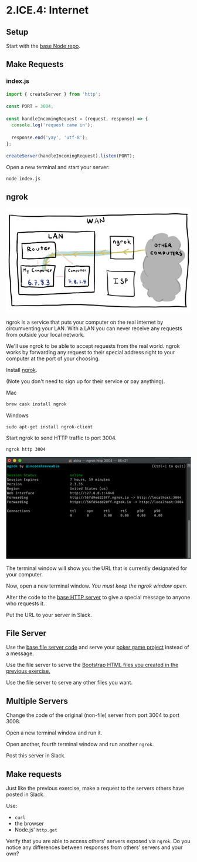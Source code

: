 # 2.ICE.4: Internet

## Setup

Start with the [base Node repo](https://github.com/rocketacademy/base-node-bootcamp).

## Make Requests

### index.js

```javascript
import { createServer } from 'http';

const PORT = 3004;

const handleIncomingRequest = (request, response) => {
  console.log('request came in');

  response.end('yay', 'utf-8');
};

createServer(handleIncomingRequest).listen(PORT);
```

Open a new terminal and start your server:

```text
node index.js
```

## ngrok

![](../../.gitbook/assets/ngrok.jpg)

ngrok is a service that puts your computer on the real internet by circumventing your LAN. With a LAN you can never receive any requests from outside your local network.

We'll use ngrok to be able to accept requests from the real world. ngrok works by forwarding any request to their special address right to your computer at the port of your choosing.

Install [ngrok](https://ngrok.com/).

\(Note you don't need to sign up for their service or pay anything\).

Mac

```javascript
brew cask install ngrok
```

Windows

```text
sudo apt-get install ngrok-client
```

Start ngrok to send HTTP traffic to port 3004.

```text
ngrok http 3004
```

![](../../.gitbook/assets/screen-shot-2020-11-03-at-9.45.05-pm.png)

The terminal window will show you the URL that is currently designated for your computer.

Now, open a new terminal window. _You must keep the ngrok window open._

Alter the code to the [base HTTP server](../2.9-http.md#server-that-responds-with-yay) to give a special message to anyone who requests it.

Put the URL to your server in Slack.

## File Server

Use the [base file server code](../2.10-http-file-server.md) and serve your [poker game project](../../projects/project-1-video-poker.md) instead of a message.

Use the file server to serve the [Bootstrap HTML files you created in the previous exercise.](2.ice.3-disk-altering.md#html-processor)

Use the file server to serve any other files you want.

## Multiple Servers

Change the code of the original \(non-file\) server from port 3004 to port 3008.

Open a new terminal window and run it.

Open another, fourth terminal window and run another `ngrok`.

Post this server in Slack.

## Make requests

Just like the previous exercise, make a request to the servers others have posted in Slack.

Use:

- `curl`
- the browser
- Node.js' `http.get`

Verify that you are able to access others' servers exposed via `ngrok`. Do you notice any differences between responses from others' servers and your own?
